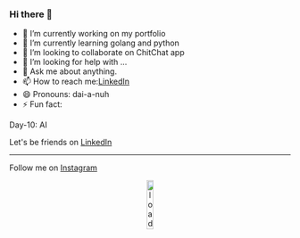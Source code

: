 <html>
<p align="center">

  
</p>
</html>

### Hi there 👋


<!-- **dianapulatova/dianapulatova** is a ✨ _special_ ✨ repository because its `README.md` (this file) appears on your GitHub profile. -->
<!-- 
Here are some ideas to get you started: -->

- 🔭 I’m currently working on my portfolio
- 🌱 I’m currently learning golang and python
- 👯 I’m looking to collaborate on ChitChat app
- 🤔 I’m looking for help with ...
- 💬 Ask me about anything.
- 📫 How to reach me:[LinkedIn](https://www.linkedin.com/in/diana-pulatova/)
- 😄 Pronouns: dai-a-nuh
- ⚡ Fun fact: 
<!-- Day-01: I'm enjoying 
[Fly Me To The Moon](https://www.youtube.com/watch?v=aGjdNVNAyvM) at the moment. -->
<!-- Day-02: I'm enjoying Dairy Free Mango Sorbet at the moment. -->
<!-- Day-03: ... -->
<!-- Day-04: Give me travel tips to Switzerland  -->
<!-- Day-05: Fly Me To The Moon -->
<!-- Day-06: Consistency is the key! -->
<!-- Day-08: Working on new project  -->
<!-- Day-09: Started new Face Recognition project -->
Day-10: AI 


Let's be friends on [LinkedIn](https://www.linkedin.com/in/diana-pulatova/)
<br><hr>
Follow me on [Instagram](https://www.instagram.com/diana_pulatovaa/)


<p align="center">
<img src="https://media.giphy.com/media/iGwIFdyvV3Xrimie3h/giphy.gif" alt="loading" width="15%">


</p>